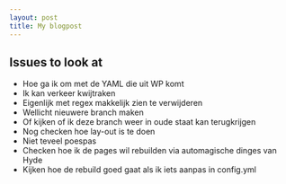 ```yaml
---
layout: post
title: My blogpost
---
```


## Issues to look at
- Hoe ga ik om met de YAML die uit WP komt
- Ik kan verkeer kwijtraken
- Eigenlijk met regex makkelijk zien te verwijderen
- Wellicht nieuwere branch maken
- Of kijken of ik deze branch weer in oude staat kan terugkrijgen
- Nog checken hoe lay-out is te doen
- Niet teveel poespas
- Checken hoe ik de pages wil rebuilden via automagische dinges van Hyde
- Kijken hoe de rebuild goed gaat als ik iets aanpas in config.yml
